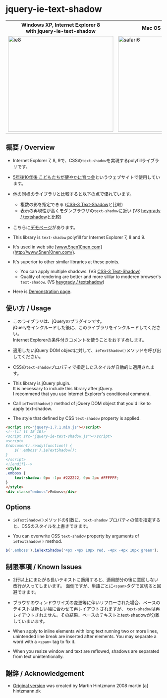 # jquery-ie-text-shadow

<table>
  <tr>
    <th>Windows XP, Internet Explorer 8<br />with jquery-ie-text-shadow</th>
    <th>Mac OS X 10.8, Safari 6</th>
  </tr>
  <tr>
    <td><img src="http://lh4.googleusercontent.com/-k4On9qiOuII/UNAkRO2_h8I/AAAAAAAADME/kLwD8PWglzw/s800/jquery-ie-text-shadow-ie8.png" alt="ie8" width="339" height="309" /></td>
    <td><img src="http://lh4.googleusercontent.com/-3REzR9lxYYI/UNAkRa3e0HI/AAAAAAAADMA/OcxVZcOCLKE/s800/jquery-ie-text-shadow-safari6.png" alt="safari6" width="339" height="309" /></td>
  </tr>
</table>

## 概要 / Overview

* Internet Explorer 7, 8, 9で、CSSの`text-shadow`を実現するpolyfillライブラリです。
* [5年後10年後 こどもたちが健やかに育つ会](http://www.5nen10nen.com/)というウェブサイトで使用しています。
* 他の同様のライブラリと比較すると以下の点で優れています。
  * 複数の影を指定できる
  ([CSS-3 Text-Shadow](http://www.hintzmann.dk/testcenter/js/jquery/textshadow/)と比較)
  * 表示の再現性が高くモダンブラウザの`text-shadow`に近い
  (VS [heygrady / textshadow](https://github.com/heygrady/textshadow)と比較)
* こちらに[デモページ](http://rotsuya.github.com/jquery-ie-text-shadow/demo.html)があります。



* This library is `text-shadow` polyfill for Internet Explorer 7, 8 and 9.
* It's used in web site [www.5nen10nen.com](http://www.5nen10nen.com/).
* It's superior to other similar libraries at these points.
  * You can apply multiple shadows.
  (VS [CSS-3 Text-Shadow](http://www.hintzmann.dk/testcenter/js/jquery/textshadow/))
  * Quality of rendering are better and more sililar to moderen browser's `text-shadow`.
  (VS [heygrady / textshadow](https://github.com/heygrady/textshadow))
* Here is [Demonstration page](http://rotsuya.github.com/jquery-ie-text-shadow/demo.html).

## 使い方 / Usage

* このライブラリは、jQueryのプラグインです。  
jQueryをインクルードした後に、このライブラリをインクルードしてください。  
Internet Explorerの条件付きコメントを使うことをおすすめします。
* 適用したいjQuery DOM objectに対して、`ieTextShadow()`メソッドを呼び出してください。
* CSSの`text-shadow`プロパティで指定したスタイルが自動的に適用されます。

* This library is jQuery plugin.  
It is necessary to include this library after jQuery.  
I recommend that you use Internet Explorer's conditional comment.
* Call `ieTextShadow()` method of jQuery DOM object that you'd like to apply text-shadow.
* The style that defined by CSS `text-shadow` property is applied.

```html
<script src="jquery-1.7.1.min.js"></script>
<!--[if lt IE 10]>
<script src="jquery-ie-text-shadow.js"></script>
<script>
$(document).ready(function() {
    $('.emboss').ieTextShadow();
}
</script>
<![endif]-->
<style>
.emboss {
    text-shadow: 0px -1px #222222, 0px 2px #FFFFFF;    
}
</style>
<div class="emboss">Emboss</div>
```

## Options

* `ieTextShadow()`メソッドの引数に、`text-shadow` プロパティの値を指定すると、CSSのスタイルを上書きできます。

* You can overwrite CSS `text-shadow` property by arguments of `ieTextShadow()` method.

```javascript
$('.emboss').ieTextShadow('4px -4px 10px red, -4px -4px 10px green');
```

## 制限事項 / Known Issues

* 2行以上にまたがる長いテキストに適用すると、適用部分の後に意図しない改行が入ってしまいます。
面倒ですが、単語ごとに`<span>`タグで区切ると回避できます。
* ブラウザのウィンドウサイズの変更等に伴いリフローされた場合、ベースのテキストは新しい幅に合わせて再レイアウトされますが、
`text-shadow`は再レイアウトされません。その結果、ベースのテキストとtext-shadowが分離していまいます。

* When apply to inline elements with long text running two or more lines,
unintended line break are inserted after elements.
You may separate a word with a `<span>` tag to fix it.
* When you resize window and text are reflowed, shadows are separated from text unintentionally.

## 謝辞 / Acknowledgement

* [Original version](http://www.hintzmann.dk/testcenter/js/jquery/textshadow/) was created
by Martin Hintzmann 2008 martin [a] hintzmann.dk